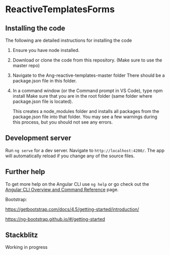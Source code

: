 # ReactiveTemplatesForms

## Installing the code

The following are detailed instructions for installing the code
1. Ensure you have node installed.
2. Download or clone the code from this repository. (Make sure to use the master repo)
3. Navigate to the Ang-reactive-templates-master folder
    There should be a package.json file in this folder.
4. In a command window (or the Command prompt in VS Code), type npm install
    Make sure that you are in the root folder (same folder where package.json file is located).
    
    This creates a node_modules folder and installs all packages from the package.json file into that folder. 
    You may see a few warnings during this process, but you should not see any errors.

## Development server

Run `ng serve` for a dev server. Navigate to `http://localhost:4200/`. The app will automatically reload if you change any of the source files.

## Further help

To get more help on the Angular CLI use `ng help` or go check out the [Angular CLI Overview and Command Reference](https://angular.io/cli) page.

Bootstrap:

https://getbootstrap.com/docs/4.5/getting-started/introduction/

https://ng-bootstrap.github.io/#/getting-started

## Stackblitz

Working in progress

